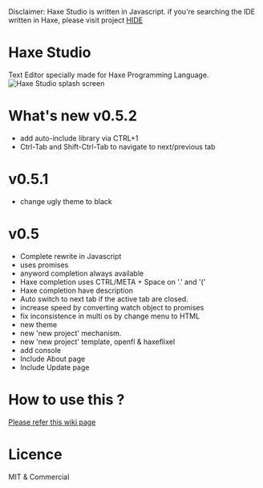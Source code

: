 Disclaimer: Haxe Studio is written in Javascript.
if you're searching the IDE written in Haxe, please visit project [HIDE](https://github.com/HaxeIDE/HIDE)

Haxe Studio
===========
Text Editor specially made for Haxe Programming Language.
![Haxe Studio splash screen](http://i.imgur.com/k0gdtsA.png)


What's new v0.5.2
=================
- add auto-include library via CTRL+1
- Ctrl-Tab and Shift-Ctrl-Tab to navigate to next/previous tab


v0.5.1
=================
- change ugly theme to black

v0.5
=============

- Complete rewrite in Javascript
- uses promises
- anyword completion always available
- Haxe completion uses CTRL/META + Space on '.' and '('
- Haxe completion have description
- Auto switch to next tab if the active tab are closed.
- increase speed by converting watch object to promises
- fix inconsistence in multi os by change menu to HTML
- new theme
- new 'new project' mechanism.
- new 'new project' template, openfl & haxeflixel
- add console
- Include About page
- Include Update page


How to use this ?
=================

[Please refer this wiki page](https://github.com/misterpah/Haxe-Studio/wiki/How-to-install-Haxe-Studio)


Licence
=======
MIT & Commercial
